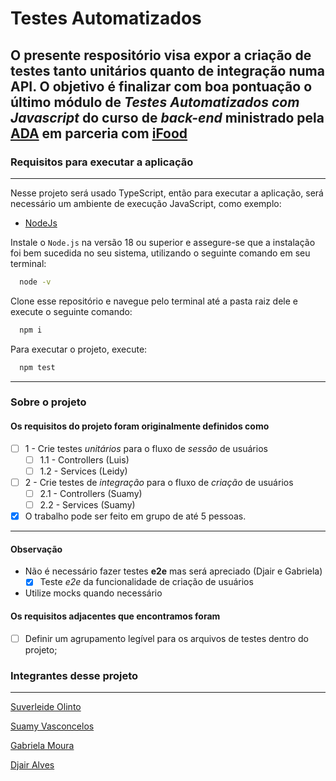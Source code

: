 # Testes Automatizados

## O presente respositório visa expor a criação de testes tanto unitários quanto de integração numa API. O objetivo é finalizar com boa pontuação o último módulo de _Testes Automatizados com Javascript_ do curso de _back-end_ ministrado pela [ADA](https://ada.tech/) em parceria com [iFood](https://www.ifood.com.br/)

### Requisitos para executar a aplicação

___
Nesse projeto será usado TypeScript, então para executar a aplicação, será necessário um ambiente de execução JavaScript, como exemplo:

- [NodeJs](https://nodejs.org/en/download)

Instale o `Node.js` na versão 18 ou superior e assegure-se que a instalação foi bem sucedida no seu sistema, utilizando o seguinte comando em seu terminal:

```bash
  node -v
```

Clone esse repositório e navegue pelo terminal até a pasta raiz dele e execute o seguinte comando:

```bash
  npm i
```

Para executar o projeto, execute:

```bash
  npm test
```

___

### Sobre o projeto

#### Os requisitos do projeto foram originalmente definidos como

- [ ] 1 - Crie testes _unitários_ para o fluxo de _sessão_ de usuários
  - [ ] 1.1 - Controllers (Luis)
  - [ ] 1.2 - Services (Leidy)

- [ ] 2 - Crie testes de _integração_ para o fluxo de _criação_ de usuários
  - [ ] 2.1 - Controllers (Suamy)
  - [ ] 2.2 - Services (Suamy)

- [x] O trabalho pode ser feito em grupo de até 5 pessoas.

___

#### Observação 

- Não é necessário fazer testes **e2e** mas será apreciado (Djair e Gabriela)
  - [x] Teste _e2e_ da funcionalidade de criação de usuários

- Utilize mocks quando necessário

#### Os requisitos adjacentes que encontramos foram

- [ ] Definir um agrupamento legível para os arquivos de testes dentro do projeto;

### Integrantes desse projeto

___

[Suverleide Olinto](www.linkedin.com/in/leidy-olinto)

[Suamy Vasconcelos](https://www.linkedin.com/in/suamyvasconcelos/)

[Gabriela Moura](https://www.linkedin.com/in/gabriela-daniel-moura/)

[Djair Alves](https://www.linkedin.com/in/djairdj)
